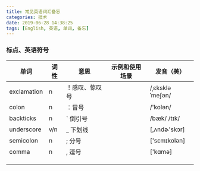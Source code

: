```yaml
---
title: 常见英语词汇备忘
categories: 技术
date: 2019-06-28 14:38:25
tags: [English, 英语, 单词, 备忘]
---
```


### 标点、英语符号

| 单词        | 词性 | 意思           | 示例和使用场景 | 发音（美）      |
| ----------- | ---- | -------------- | -------------- | --------------- |
| exclamation | n    | ！感叹、惊叹号 |                | /ˌɛkskləˈmeʃən/ |
| colon       | n    | ：冒号         |                | /'kolən/        |
| backticks   | n    | ` 倒引号       |                | /bæk/ /tɪk/     |
| underscore  | v/n  | _ 下划线       |                | [,ʌndɚ'skɔr]    |
| semicolon   | n    | ; 分号         |                | ['sɛmɪkolən]    |
| comma       | n    | , 逗号         |                | ['kɑmə]         |
|             |      |                |                |                 |
|             |      |                |                |                 |
|             |      |                |                |                 |

